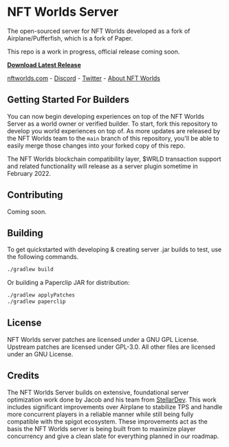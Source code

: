 <!-- Variables -->
[home]: https://www.nftworlds.com/
[about]: https://docs.nftworlds.com
[discord]: https://discord.gg/nft-worlds
[twitter]: https://twitter.com/nftworldsNFT
[releases]: https://github.com/NFT-Worlds/Server/releases/

# NFT Worlds Server
The open-sourced server for NFT Worlds developed as a fork of Airplane/Pufferfish, which is a fork of Paper. 

This repo is a work in progress, official release coming soon.

**[Download Latest Release][releases]**

[nftworlds.com][home] - [Discord][discord] - [Twitter][twitter] - [About NFT Worlds][about]

## Getting Started For Builders
You can now begin developing experiences on top of the NFT Worlds Server as a world owner or verified builder. To start, fork this repository to develop you world experiences on top of. As more updates are released by the NFT Worlds team to the `main` branch of this repository, you'll be able to easily merge those changes into your forked copy of this repo.

The NFT Worlds blockchain compatibility layer, $WRLD transaction support and related functionality will release as a server plugin sometime in February 2022.

## Contributing

Coming soon.

## Building

To get quickstarted with developing & creating server .jar builds to test, use the following commands.

```bash
./gradlew build
```

Or building a Paperclip JAR for distribution:

```bash
./gradlew applyPatches
./gradlew paperclip
```

## License
NFT Worlds server patches are licensed under a GNU GPL License.
Upstream patches are licensed under GPL-3.0.
All other files are licensed under an GNU  License.

## Credits
The NFT Worlds Server builds on extensive, foundational server optimization work done by Jacob and his team from [StellarDev](https://nfts.stellardev.org/). This work includes significant improvements over Airplane to stabilize TPS and handle more concurrent players in a reliable manner while still being fully compatible with the spigot ecosystem. These improvements act as the basis the NFT Worlds server is being built from to maximize player concurrency and give a clean slate for everything planned in our roadmap.
